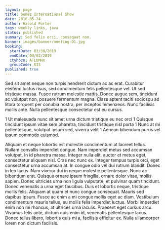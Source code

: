 ```yaml
---
layout: page
title: Gomez International Show
date: 2016-05-24
author: Harold Porter
tags: weekly links, java
status: published
summary: Sed felis orci, consequat non.
banner: images/banner/meeting-01.jpg
booking:
  startDate: 03/30/2019
  endDate: 04/02/2019
  ctyhocn: ATLDMHX
  groupCode: GIS
published: true
---
```

Sed sit amet neque non turpis hendrerit dictum ac ac erat. Curabitur eleifend luctus risus, sed condimentum felis pellentesque vel. Ut sed tristique massa. Fusce rutrum molestie mattis. Donec augue sem, tincidunt ac volutpat non, posuere fermentum magna. Class aptent taciti sociosqu ad litora torquent per conubia nostra, per inceptos himenaeos. Nunc facilisis mollis ante. Nulla pellentesque consectetur est eu cursus.

1 Ut malesuada nunc sit amet urna dictum tristique eu nec orci
1 Quisque tincidunt ipsum vitae sem pharetra, tincidunt tristique nisl porta
1 Nunc at mi pellentesque, volutpat ipsum sed, viverra velit
1 Aenean bibendum purus vel ipsum commodo euismod.

Aliquam et neque lobortis est molestie condimentum at laoreet tellus. Nullam convallis imperdiet congue. Nam imperdiet metus sed accumsan volutpat. In id pharetra massa. Integer nulla elit, auctor et metus eget, consectetur aliquam nisi. Cras nec nunc ex. Integer tempus turpis orci, eget consectetur urna accumsan at. In congue odio vel dui rutrum blandit. Donec in leo lacus. Nam viverra dui in neque molestie pellentesque. Nunc ac bibendum erat. Quisque ornare ipsum fringilla, ornare dolor vitae, mollis sapien.
Donec ultricies urna non ligula vulputate, et pulvinar quam tincidunt. Donec venenatis a urna eget faucibus. Duis et lobortis neque, tristique mollis felis. Aliquam at quam et nunc congue consequat. Mauris sed dapibus ipsum. Fusce ac enim a mi congue mollis eget ac diam. Vestibulum condimentum mauris tellus, eu mollis felis imperdiet luctus. Morbi imperdiet enim non mi rhoncus, at ultrices urna iaculis. Praesent eget cursus arcu. Vivamus felis ante, dictum quis enim id, venenatis pellentesque lacus. Donec tellus libero, lobortis quis mi a, facilisis efficitur ex. Nulla ullamcorper lorem non dictum facilisis.
